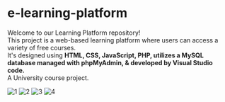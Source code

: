 # e-learning-platform
Welcome to our Learning Platform repository! </br>
This project is a web-based learning platform where users can access a variety of free courses. </br>
It's designed using <b>HTML, CSS, JavaScript, PHP, utilizes a MySQL database managed with phpMyAdmin, & developed by Visual Studio code.</b></br>
A University course project.



![1](https://github.com/HarshanaEshan/e-learning-platform/assets/125446054/9ded52b1-8372-4ae3-8c89-06b7692f2ea8)
![2](https://github.com/HarshanaEshan/e-learning-platform/assets/125446054/63a2a710-6354-4ecf-a145-3e078943c1ba)
![3](https://github.com/HarshanaEshan/e-learning-platform/assets/125446054/00a8b954-d266-4030-8e6d-209705ff80fe)
![4](https://github.com/HarshanaEshan/e-learning-platform/assets/125446054/b44e4b40-ed60-49cb-a717-0f04732a8df4)
        

